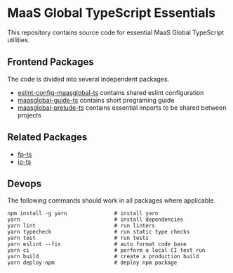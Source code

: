 # MaaS Global TypeScript Essentials

This repository contains source code for essential MaaS Global TypeScript utilities.

## Frontend Packages

The code is divided into several independent packages.

* [eslint-config-maasglobal-ts](eslint-config-maasglobal-ts) contains shared eslint configuration
* [maasglobal-guide-ts](maasglobal-guide-ts) contains short programing guide
* [maasglobal-prelude-ts](maasglobal-prelude-ts) contains essential imports to be shared between projects

## Related Packages

* [fp-ts](https://gcanti.github.io/fp-ts/introduction/core-concepts.html)
* [io-ts](https://github.com/gcanti/io-ts/blob/master/README.md#implemented-types--combinators)

## Devops

The following commands should work in all packages where applicable.

```
npm install -g yarn               # install yarn
yarn                              # install dependencies
yarn lint                         # run linters
yarn typecheck                    # run static type checks
yarn test                         # run tests
yarn eslint --fix                 # auto format code base
yarn ci                           # perform a local CI test run
yarn build                        # create a production build
yarn deploy-npm                   # deploy npm package
```
